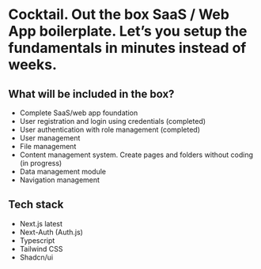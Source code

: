 # Cocktail. Out the box SaaS / Web App boilerplate. Let’s you setup the fundamentals in minutes instead of weeks.

## What will be included in the box?
- Complete SaaS/web app foundation
- User registration and login using credentials (completed)
- User authentication with role management (completed)
- User management
- File management 
- Content management system. Create pages and folders without coding (in progress)
- Data management module
- Navigation management 

## Tech stack 
- Next.js latest
- Next-Auth (Auth.js)
- Typescript
- Tailwind CSS
- Shadcn/ui
